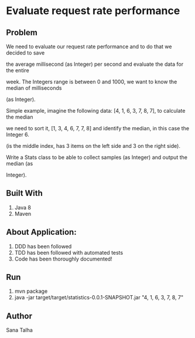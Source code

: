 # Evaluate request rate performance

## Problem
We need to evaluate our request rate performance and to do that we decided to save

the average millisecond (as Integer) per second and evaluate the data for the entire

week. The Integers range is between 0 and 1000, we want to know the median of milliseconds

(as Integer).

Simple example, imagine the following data: [4, 1, 6, 3, 7, 8, 7], to calculate the median

we need to sort it, [1, 3, 4, 6, 7, 7, 8] and identify the median, in this case the Integer 6.

(is the middle index, has 3 items on the left side and 3 on the right side).

Write a Stats class to be able to collect samples (as Integer) and output the median (as

Integer).

## Built With
1. Java 8
2. Maven

## About Application:
1. DDD has been followed
2. TDD has been followed with automated tests
3. Code has been thoroughly documented!

## Run
1. mvn package
2. java -jar target/target/statistics-0.0.1-SNAPSHOT.jar "4, 1, 6, 3, 7, 8, 7"

## Author
Sana Talha

